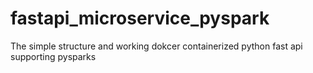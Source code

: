 # fastapi_microservice_pyspark
The simple structure and working dokcer containerized python fast api supporting pysparks
